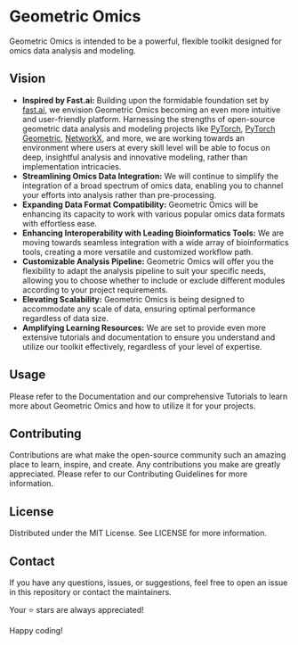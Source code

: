 # Geometric Omics

Geometric Omics is intended to be a powerful, flexible toolkit designed for omics data analysis and modeling. 

##  Vision 
- **Inspired by Fast.ai:** Building upon the formidable foundation set by [fast.ai](https://docs.fast.ai/), we envision Geometric Omics becoming an even more intuitive and user-friendly platform. Harnessing the strengths of open-source geometric data analysis and modeling projects like [PyTorch](https://pytorch.org/), [PyTorch Geometric](https://pyg.org/), [NetworkX](https://networkx.org/), and more, we are working towards an environment where users at every skill level will be able to focus on deep, insightful analysis and innovative modeling, rather than implementation intricacies.
- **Streamlining Omics Data Integration:** We will continue to simplify the integration of a broad spectrum of omics data, enabling you to channel your efforts into analysis rather than pre-processing.
- **Expanding Data Format Compatibility:** Geometric Omics will be enhancing its capacity to work with various popular omics data formats with effortless ease.
- **Enhancing Interoperability with Leading Bioinformatics Tools:** We are moving towards seamless integration with a wide array of bioinformatics tools, creating a more versatile and customized workflow path.
- **Customizable Analysis Pipeline:** Geometric Omics will offer you the flexibility to adapt the analysis pipeline to suit your specific needs, allowing you to choose whether to include or exclude different modules according to your project requirements.
- **Elevating Scalability:** Geometric Omics is being designed to accommodate any scale of data, ensuring optimal performance regardless of data size.
- **Amplifying Learning Resources:** We are set to provide even more extensive tutorials and documentation to ensure you understand and utilize our toolkit effectively, regardless of your level of expertise.

## Usage
Please refer to the Documentation and our comprehensive Tutorials to learn more about Geometric Omics and how to utilize it for your projects.

## Contributing
Contributions are what make the open-source community such an amazing place to learn, inspire, and create. Any contributions you make are greatly appreciated. Please refer to our Contributing Guidelines for more information.

## License
Distributed under the MIT License. See LICENSE for more information.

## Contact
If you have any questions, issues, or suggestions, feel free to open an issue in this repository or contact the maintainers.

Your ⭐ stars are always appreciated!

Happy coding!
